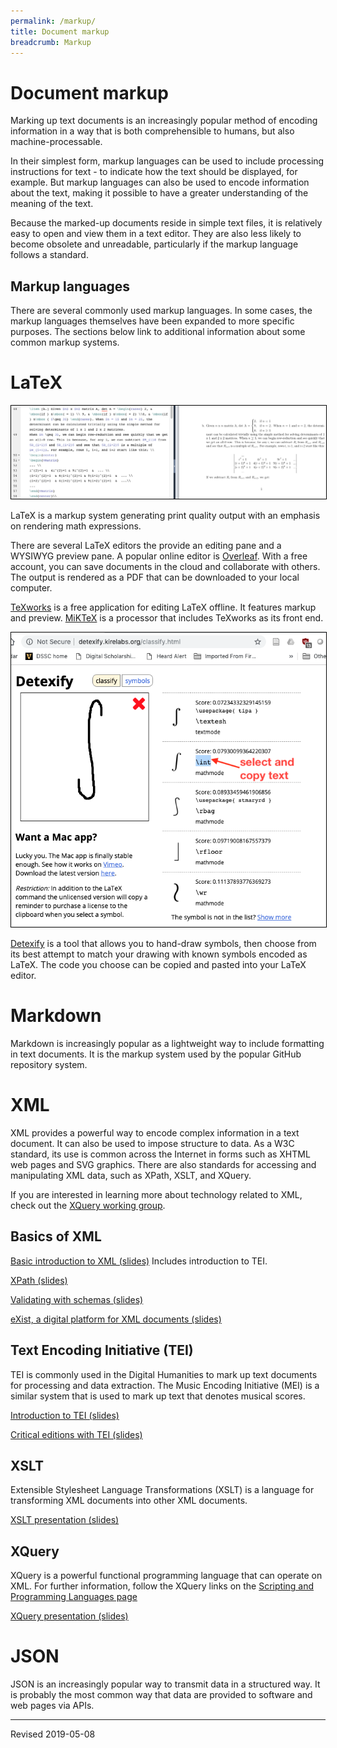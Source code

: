 ```yaml
---
permalink: /markup/
title: Document markup
breadcrumb: Markup
---
```


# Document markup

Marking up text documents is an increasingly popular method of encoding information in a way that is both comprehensible to humans, but also machine-processable.  

In their simplest form, markup languages can be used to include processing instructions for text - to indicate how the text should be displayed, for example.  But markup languages can also be used to encode information about the text, making it possible to have a greater understanding of the meaning of the text. 

Because the marked-up documents reside in simple text files, it is relatively easy to open and view them in a text editor.  They are also less likely to become obsolete and unreadable, particularly if the markup language follows a standard.

## Markup languages

There are several commonly used markup languages.  In some cases, the markup languages themselves have been expanded to more specific purposes.  The sections below link to additional information about some common markup systems.

# LaTeX

<img src="resource/latex.png" style="border:1px solid black">

LaTeX is a markup system generating print quality output with an emphasis on rendering math expressions.

There are several LaTeX editors the provide an editing pane and a WYSIWYG preview pane.  A popular online editor is [Overleaf](https://www.overleaf.com/).  With a free account, you can save documents in the cloud and collaborate with others.  The output is rendered as a PDF that can be downloaded to your local computer.

[TeXworks](http://www.tug.org/texworks/) is a free application for editing LaTeX offline.  It features markup and preview. [MiKTeX](https://miktex.org/) is a processor that includes TeXworks as its front end.

<img src="resource/detexify.png" style="border:1px solid black">

[Detexify](http://detexify.kirelabs.org/classify.html) is a tool that allows you to hand-draw symbols, then choose from its best attempt to match your drawing with known symbols encoded as LaTeX.  The code you choose can be copied and pasted into your LaTeX editor.

# Markdown

Markdown is increasingly popular as a lightweight way to include formatting in text documents.  It is the markup system used by the popular GitHub repository system.

# XML

XML provides a powerful way to encode complex information in a text document.  It can also be used to impose structure to data.  As a W3C standard, its use is common across the Internet in forms such as XHTML web pages and SVG graphics.  There are also standards for accessing and manipulating XML data, such as XPath, XSLT, and XQuery.

If you are interested in learning more about technology related to XML, check out the [XQuery working group](https://heardlibrary.github.io/xquery-working-group/).

## Basics of XML

[Basic introduction to XML (slides)](resource/adventures-in-xml.pdf) Includes introduction to TEI.

[XPath (slides)](resource/xpath.pdf)

[Validating with schemas (slides)](resource/validating-with-schemas.pdf)

[eXist, a digital platform for XML documents (slides)](resource/exist.pdf)

## Text Encoding Initiative (TEI)

TEI is commonly used in the Digital Humanities to mark up text documents for processing and data extraction.  The Music Encoding Initiative (MEI) is a similar system that is used to mark up text that denotes musical scores.

[Introduction to TEI (slides)](resource/text-encoding-initiative.pdf)

[Critical editions with TEI (slides)](resource/critical-editions-with-tei.pdf)

## XSLT

Extensible Stylesheet Language Transformations (XSLT) is a language for transforming XML documents into other XML documents.

[XSLT presentation (slides)](resource/xslt.pdf)

## XQuery

XQuery is a powerful functional programming language that can operate on XML.  For further information, follow the XQuery links on the [Scripting and Programming Languages page](../script/)

[XQuery presentation (slides)](resource/xquery.pdf)

# JSON

JSON is an increasingly popular way to transmit data in a structured way.  It is probably the most common way that data are provided to software and web pages via APIs.  

----
Revised 2019-05-08